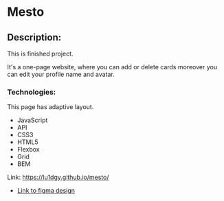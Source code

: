 <h1>Mesto</h1>

<h2>Description:</h2>
<p>This is finished project.</p>
<p>It's a one-page website, where you can add or delete cards moreover you can edit your profile name and avatar.</p>

<h3>Technologies:</h3>
<p>This page has adaptive layout.</p>
<ul>
<li>JavaScript</li>
<li>API</li>
<li>CSS3</li>
<li>HTML5</li> 
<li>Flexbox</li>
<li>Grid</li>
<li>BEM</li>
</ul>

Link: https://lu1dgy.github.io/mesto/


* [Link to figma design](https://www.figma.com/file/2cn9N9jSkmxD84oJik7xL7/JavaScript.-Sprint-4?node-id=0%3A1)

